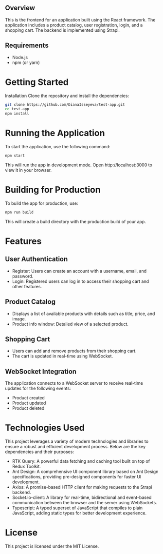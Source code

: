 ## Overview

This is the frontend for an application built using the React framework. The application includes a product catalog, user registration, login, and a shopping cart. The backend is implemented using Strapi.

## Requirements

- Node.js
- npm (or yarn)

# Getting Started

Installation
Clone the repository and install the dependencies:

```bash
git clone https://github.com/DianaIsseyeva/test-app.git
cd test-app
npm install
```

# Running the Application

To start the application, use the following command:

```bash
npm start
```

This will run the app in development mode. Open http://localhost:3000 to view it in your browser.

# Building for Production

To build the app for production, use:

```bash
npm run build
```

This will create a build directory with the production build of your app.

# Features

## User Authentication

- Register: Users can create an account with a username, email, and password.
- Login: Registered users can log in to access their shopping cart and other features.

## Product Catalog

- Displays a list of available products with details such as title, price, and image.
- Product info window: Detailed view of a selected product.

## Shopping Cart

- Users can add and remove products from their shopping cart.
- The cart is updated in real-time using WebSocket.

## WebSocket Integration

The application connects to a WebSocket server to receive real-time updates for the following events:

- Product created
- Product updated
- Product deleted

# Technologies Used

This project leverages a variety of modern technologies and libraries to ensure a robust and efficient development process. Below are the key dependencies and their purposes:

- RTK Query: A powerful data fetching and caching tool built on top of Redux Toolkit.
- Ant Design: A comprehensive UI component library based on Ant Design specifications, providing pre-designed components for faster UI development.
- Axios: A promise-based HTTP client for making requests to the Strapi backend.
- Socket.io-client: A library for real-time, bidirectional and event-based communication between the browser and the server using WebSockets.
- Typescript: A typed superset of JavaScript that compiles to plain JavaScript, adding static types for better development experience.

# License

This project is licensed under the MIT License.
